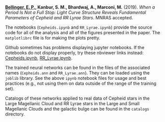 **[Bellinger, E. P.](https://earlbellinger.com), Kanbur, S. M., Bhardwaj, A., Marconi, M.** (2019). *When a Period Is Not a Full Stop: Light Curve Structure Reveals Fundamental Parameters of Cepheid and RR Lyrae Stars*. MNRAS accepted.

The notebooks (`Cepheids.ipynb` and `RR_Lyrae.ipynb`) provide the source code for all of the analysis and all of the figures presented in the paper. The `matplotlibrc` file is for making the plots pretty. 

Github sometimes has problems displaying jupyter notebooks. If the notebooks do not display properly, try these nbviewer links instead:
[Cepheids.ipynb](https://nbviewer.jupyter.org/github/earlbellinger/Cepheid-neural-network/blob/master/Cepheids.ipynb), 
[RR_Lyrae.ipynb](https://nbviewer.jupyter.org/github/earlbellinger/Cepheid-neural-network/blob/master/RR_Lyrae.ipynb). 

The trained neural networks can be found in the files of the associated names (`Cepheids.ann` and `RR_Lyrae.ann`). They can be loaded using the `joblib` library. See the above `ipynb` notebook files for usage and best practices (e.g., not using them on data outside of the range of the training set). 

Catalogs of these networks applied to real data of Cepheid stars in the Large Magellanic Cloud and RR Lyrae stars in the Large and Small Magellanic Clouds and the galactic bulge can be found in the `catalogs` directory. 
